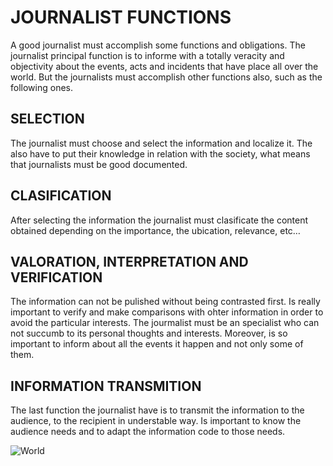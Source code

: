  
 # **JOURNALIST FUNCTIONS**

A good journalist must accomplish some functions and obligations. The journalist principal function is to informe with a totally veracity and objectivity about the events, acts and incidents that have place all over the world. But the journalists must accomplish other functions also, such as the following ones. 

## SELECTION

The journalist must choose and select the information and localize it. The also have to put their knowledge in relation with the society, what means that journalists must be good documented. 

## CLASIFICATION 

After selecting the information the journalist must clasificate the content obtained depending on the importance, the ubication, relevance, etc…

## VALORATION, INTERPRETATION AND VERIFICATION

The information can not be pulished without being contrasted first. Is really important to verify and make comparisons with ohter information in order to avoid the particular interests. The jourmalist must be an specialist who can not succumb to its personal thoughts and interests. Moreover, is so important to inform about all the events it happen and not only some of them.

## INFORMATION TRANSMITION

The last function the journalist have is to transmit the information to the audience, to the recipient in understable way. Is important to know the audience needs and to adapt the information code to those needs.

![World](https://www.ucas.com/ucas/after-gcses/find-career-ideas/explore-jobs/job-profile/magazine-journalist)


